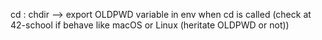 cd : chdir --> export OLDPWD variable in env when cd is called (check at 42-school if behave like macOS or Linux (heritate OLDPWD or not))
